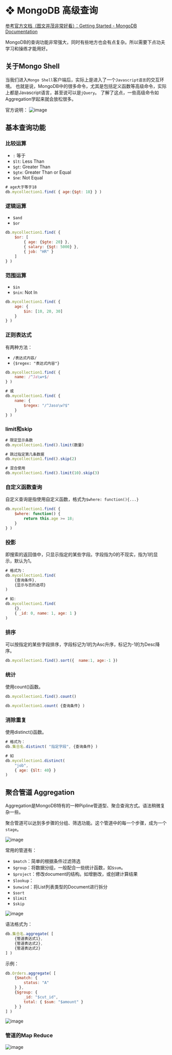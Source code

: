 # ❖ MongoDB 高级查询

[参考官方文档（图文并茂非常好看）：Getting Started - MongoDB Documentation](https://docs.mongodb.com/manual/tutorial/getting-started/)

MongoDB的查询功能非常强大，同时有些地方也会有点复杂。所以需要下点功夫学习和操练才能用好。


## 关于Mongo Shell

当我们进入`Mongo Shell`客户端后，实际上是进入了一个`Javascript语言`的交互环境。
也就是说，MongoDB中的很多命令，尤其是包括定义函数等高级命令，实际上都是Javascript语言，甚至说可以是`jQuery`。
了解了这点，一些高级命令如Aggregation学起来就会放松很多。

官方说明：
![image](https://user-images.githubusercontent.com/14041622/48968553-19fc6a00-f02c-11e8-8da6-4e2af8928ee8.png)



## 基本查询功能

### 比较运算
- `:` 等于
- `$lt`: Less Than
- `$gt`: Greater Than
- `$gte`: Greater Than or Equal
- `$ne`: Not Equal

```js
# age大于等于18
db.mycollection1.find( { age:{$gt: 18} } )
```

### 逻辑运算
- `$and`
- `$or`

```js
db.mycollection1.find( {
    $or: [
        { age: {$gte: 20} },
        { salary: {$gt: 5000} },
        { job: "HR" }
    ]
} )
```

### 范围运算
- `$in`
- `$nin`: Not In

```js
db.mycollection1.find( {
    age: {
        $in: [10, 20, 30]
    }
} )
```

### 正则表达式
有两种方法：
- `/表达式内容/`
- `{$regex: "表达式内容"}`

```js
db.mycollection1.find( {
    name: /^Ja\w+$/
} )

# 或
db.mycollection1.find( {
    name: {
        $regex: "/^Jaso\w?$"
    }
} )
```


### limit和skip

```js
# 限定显示条数
db.mycollection1.find().limit(数量)

# 跳过指定第几条数据
db.mycollection1.find().skip(2)

# 混合使用
db.mycollection1.find().limit(10).skip(3)
```


### 自定义函数查询
自定义查询是指使用自定义函数，格式为`$where: function(){...}`

```js
db.mycollection1.find( {
    $where: function() {
        return this.age >= 18;
    }
} )
```


### 投影

即搜索的返回值中，只显示指定的某些字段。字段指为0的不现实，指为1的显示，默认为1。

```js
# 格式为：
db.mycollection1.find(
    {查询条件},
    {显示与否的选项}
)

# 如:
db.mycollection1.find(
    {},
    { _id: 0, name: 1, age: 1 }
)
```


### 排序

可以按指定的某些字段排序，字段标记为1的为Asc升序，标记为-1的为Desc降序。

```js
db.mycollection1.find().sort({  name:1, age:-1 })
```


### 统计

使用count()函数。

```js
db.mycollection1.find().count()

db.mycollection1.count( {查询条件} )
```

### 消除重复

使用distinct()函数。

```js
# 格式为：
db.集合名.distinct( "指定字段", {查询条件} )

# 如
db.mycollection1.distinct( 
    "job", 
    { age: {$lt: 40} } 
)
```


## 聚合管道 Aggregation

Aggregation是MongoDB特有的一种Pipline管道型、聚合查询方式。语法稍微复杂一些。

聚合管道可以达到多步骤的分组、筛选功能。这个管道中的每一个步骤，成为一个`stage`。

![image](https://user-images.githubusercontent.com/14041622/48958429-d527f300-ef99-11e8-95ad-6189dd39b968.png)

常用的管道有：
- `$match`：简单的根据条件过滤筛选
- `$group`：将数据分组，一般配合一些统计函数，如`$sum`。
- `$project`：修改document的结构。如增删改，或创建计算结果
- `$lookup`：
- `$unwind`：将List列表类型的Document进行拆分
- `$sort`
- `$limit`
- `$skip`

![image](https://user-images.githubusercontent.com/14041622/48958279-e7edf800-ef98-11e8-8158-14b46fc3e500.png)


语法格式为：
```js
db.集合名.aggregate( [
    {管道表达式1},
    {管道表达式2},
    {管道表达式2}
] )
```


示例：
```js
db.Orders.aggregate( [
    {$match: {
        status: "A"
    } },
    {$group: {
        _id: "$cut_id",
        total: { $sum: "$amount" }
    } }
] )
```

![image](https://user-images.githubusercontent.com/14041622/48958121-26cf7e00-ef98-11e8-9401-f1227a869984.png)


### 管道的Map Reduce

![image](https://user-images.githubusercontent.com/14041622/48958413-baee1500-ef99-11e8-9412-f3920a3309a9.png)
